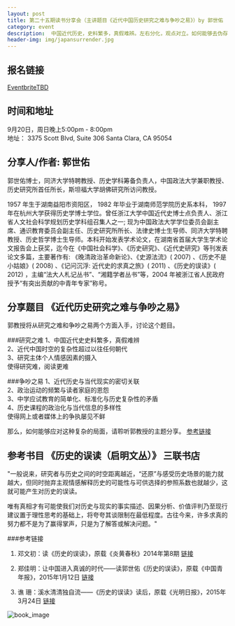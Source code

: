 ```yaml
---
layout: post
title: 第二十五期读书分享会（主讲题目《近代中国历史研究之难与争吵之易》）by 郭世佑
category: event
description:  中国近代历史，史料繁多，真假难辨。左右分化，观点对立。如何能够去伪存真，去粗取精。听政法大学教授为你理清头绪。
header-img: img/japansurrender.jpg
---
```


## 报名链接
[EventbriteTBD]()

## 时间和地址
9月20日，周日晚上5:00pm - 8:00pm  
地址：
3375 Scott Blvd, Suite 306
Santa Clara, CA 95054

## 分享人/作者: 郭世佑 
郭世佑博士，同济大学特聘教授、历史学科筹备负责人，中国政法大学兼职教授、历史研究所首任所长，斯坦福大学胡佛研究所访问教授。

1957 年生于湖南益阳市资阳区， 1982 年毕业于湖南师范学院历史系本科， 1997 年在杭州大学获得历史学博士学位。曾任浙江大学中国近代史博士点负责人、浙江省人文社会科学规划历史学科组召集人之一; 现为中国政法大学学位委员会副主席、通识教育委员会副主任、历史研究所所长、法律史博士生导师、同济大学特聘教授、历史哲学博士生导师。本科开始发表学术论文，在湖南省首届大学生学术论文报告会上获奖，迄今在《中国社会科学》、《历史研究》、《近代史研究》等刊发表论文多篇，主要著作有: 《晚清政治革命新论》、《史源法流》( 2007) 、《历史不是小姑娘》( 2008) 、《记问沉浮: 近代史的求真之旅》( 2011) 、《历史的误读》( 2012) ，主编“法大人札记丛书”、“湘籍学者丛书”等，2004 年被浙江省人民政府授予“有突出贡献的中青年专家”称号。

## 分享题目 《近代历史研究之难与争吵之易》
郭教授将从研究之难和争吵之易两个方面入手，讨论这个题目。  

###研究之难
1、中国近代史史料繁多，真假难辨  
2、近代中国时空的复杂性超过以往任何朝代  
3、研究主体个人情感因素的摄入  
使得研究难，阅读更难  

###争吵之易
1、近代历史与当代现实的密切关联  
2、政治运动的频繁与读者家庭的恩怨  
3、中学应试教育的简单化、标准化与历史复杂性的矛盾  
4、历史课程的政治化与当代信息的多样性  
使得网上或者媒体上的争执屡见不鲜

那么，如何能够应对这种复杂的局面，请聆听郭教授的主题分享。
[参考链接](http://www.21ccom.net/plus/wapview.php?aid=125430)

## 参考书目 《历史的误读（启明文丛）》 三联书店

"一般说来，研究者与历史之间的时空距离越近，“还原”与感受历史场景的能力就越大，但同时抛弃主观情感解释历史的可能性与可供选择的参照系数也就越少，这就可能产生对历史的误读。

唯有真相才有可能使我们对历史与现实的事实描述、因果分析、价值评判乃至现行建议置于理性思考的基础上，将夸夸其谈限制在最低程度。古往今来，许多求真的努力都不是为了赢得掌声，只是为了解答或解决问题。"

###参考链接

1. 邓文初：读《历史的误读》，原载《炎黄春秋》2014年第8期  [链接](http://www.cnki.com.cn/Article/CJFDTotal-YHCQ201408019.htm)
 
2. 郑佳明：让中国进入真诚的时代——读郭世佑《历史的误读》，原载《中国青年报》，2015年1月12日   [链接](http://www.aisixiang.com/data/81211.html)
 
3. 谯  珊：溪水清清独自流——《历史的误读》读后，原载《光明日报》，2015年3月24日 [链接](http://www.chinawriter.com.cn/news/2015/2015-03-24/237630.html)

![book_image](http://img6.douban.com/lpic/s27250441.jpg)
